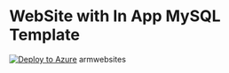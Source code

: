 # WebSite with In App MySQL Template
[![Deploy to Azure](http://azuredeploy.net/deploybutton.png)](https://portal.azure.com/#create/Microsoft.Template/uri/https%3A%2F%2Fraw.githubusercontent.com%2Ftakekazuomi%2Farm-websites%2Fmaster%2Fazuredeploy.json)
armwebsites
